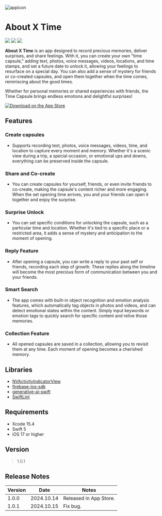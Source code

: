 
![appicon](https://github.com/user-attachments/assets/b635cb12-61de-4f54-a88e-6dc75969f61c)

About X Time
============
<p align="left">
    <img src="https://img.shields.io/badge/platform-iOS-lightgray">
    <img src="https://img.shields.io/badge/release-v1.0.1-green">
    <img src="https://img.shields.io/badge/Swift-FA7343.svg?logo=swift&logoColor=white">
</p>

**About X Time** is an app designed to record precious memories, deliver surprises, and share feelings. With it, you can create your own "time capsule," adding text, photos, voice messages, videos, locations, and time stamps, and set a future date to unlock it, allowing your feelings to resurface on a special day. You can also add a sense of mystery for friends or co-created capsules, and open them together when the time comes, reminiscing about the good times. 

Whether for personal memories or shared experiences with friends, the Time Capsule brings endless emotions and delightful surprises!

[![Download on the App Store](https://developer.apple.com/app-store/marketing/guidelines/images/badge-download-on-the-app-store.svg)](https://apps.apple.com/tw/app/盒時-about-x-time/id6692625794)

## Features
### Create capsules
* Supports recording text, photos, voice messages, videos, time, and location to capture every moment and memory. Whether it's a scenic view during a trip, a special occasion, or emotional ups and downs, everything can be preserved inside the capsule.

### Share and Co-create
* You can create capsules for yourself, friends, or even invite friends to co-create, making the capsule's content richer and more engaging. When the set opening time arrives, you and your friends can open it together and enjoy the surprise.

### Surprise Unlock
* You can set specific conditions for unlocking the capsule, such as a particular time and location. Whether it's tied to a specific place or a restricted area, it adds a sense of mystery and anticipation to the moment of opening.

### Reply Feature
* After opening a capsule, you can write a reply to your past self or friends, recording each step of growth. These replies along the timeline will become the most precious form of communication between you and your friends.

### Smart Search
* The app comes with built-in object recognition and emotion analysis features, which automatically tag objects in photos and videos, and can detect emotional states within the content. Simply input keywords or emotion tags to quickly search for specific content and relive those memories.

### Collection Feature
* All opened capsules are saved in a collection, allowing you to revisit them at any time. Each moment of opening becomes a cherished memory.

## Libraries
- [NVActivityIndicatorView](https://github.com/ninjaprox/NVActivityIndicatorView)
- [firebase-ios-sdk](https://github.com/firebase/firebase-ios-sdk)
- [generative-ai-swift](https://github.com/google/generative-ai-swift)
- [SwiftLint](https://github.com/realm/SwiftLint)

## Requirements
- Xcode 15.4
- Swift 5
- iOS 17 or higher
  
## Version
> 1.0.1

## Release Notes
| Version | Date | Notes |
| -------- | -------- | -------- |
| 1.0.0   | 2024.10.14     | Released in App Store.   |
| 1.0.1   | 2024.10.15    | Fix bug.     |
